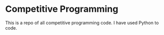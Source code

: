 # Competitive Programming
This is a repo of all competitive programming code. I have used Python to code.
